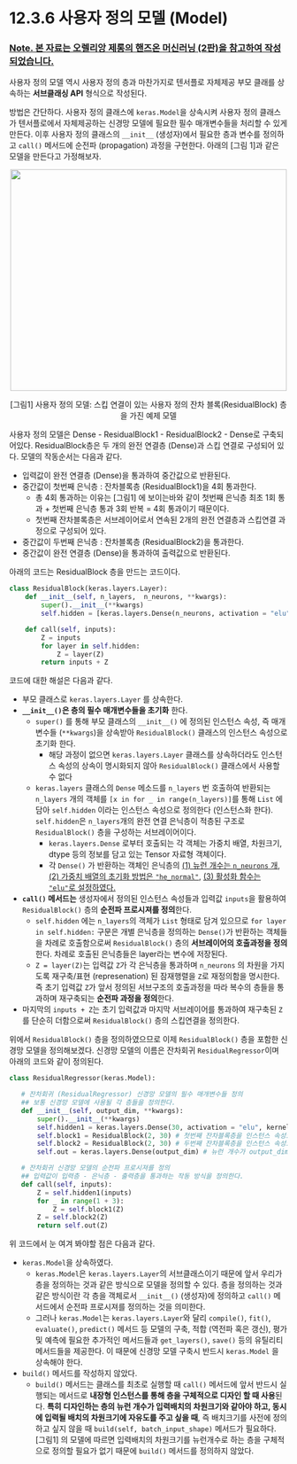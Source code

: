 # 12.3.6 사용자 정의 모델 __(Model)__

### <U>Note. 본 자료는 오렐리앙 제롱의 핸즈온 머신러닝 (2판)을 참고하여 작성되었습니다.</U>

사용자 정의 모델 역시 사용자 정의 층과 마찬가지로 텐서플로 자체제공 부모 클래를 상속하는 **서브클래싱 API** 형식으로 작성된다.

방법은 간단하다. 사용자 정의 클래스에 `keras.Model`을 상속시켜 사용자 정의 클래스가 텐서플로에서 자체제공하는 신경망 모델에 필요한 필수 매개변수들을 처리할 수 있게 만든다. 이후 사용자 정의 클래스의 `__init__` (생성자)에서 필요한 층과 변수를 정의하고 `call()` 메서드에 순전파 (propagation) 과정을 구현한다. 아래의 [그림 1]과 같은 모델을 만든다고 가정해보자.

<p align = "center"><img src = "https://user-images.githubusercontent.com/61273017/83327571-d2593d00-a2b7-11ea-80a2-fbd0bfcd519a.png" width = "500" height = "400"></p>
<p align = "center"> [그림1] 사용자 정의 모델: 스킵 연결이 있는 사용자 정의 잔차 블록(ResidualBlock) 층을 가진 예제 모델 </p>

사용자 정의 모델은 Dense - ResidualBlock1 - ResidualBlock2 - Dense로 구축되어있다. ResidualBlock층은 두 개의 완전 연결층 (Dense)과 스킵 연결로 구성되어 있다. 모델의 작동순서는 다음과 같다.
- 입력값이 완전 연결층 (Dense)을 통과하여 중간값으로 반환된다.
- 중간값이 첫번째 은닉층 : 잔차블록층 (ResidualBlock1)을 4회 통과한다.
  - 총 4회 통과하는 이유는 [그림1] 에 보이는바와 같이 첫번째 은닉층 최초 1회 통과 + 첫번째 은닉층 통과 3회 반복 = 4회 통과이기 때문이다.
  - 첫번째 잔차블록층은 서브레이어로서 연속된 2개의 완전 연결층과 스킵연결 과정으로 구성되어 있다. 
- 중간값이 두번째 은닉층 : 잔차블록층 (ResidualBlock2)을 통과한다.
- 중간값이 완전 연결층 (Dense)을 통과하여 출력값으로 반환된다.

아래의 코드는 ResidualBlock 층을 만드는 코드이다.

```python
class ResidualBlock(keras.layers.Layer):
    def __init__(self, n_layers,  n_neurons, **kwargs):
        super().__init__(**kwargs)
        self.hidden = [keras.layers.Dense(n_neurons, activation = "elu", kernel_initalizer = "he_normal") for _ in range(n_layers)]

    def call(self, inputs):
        Z = inputs
        for layer in self.hidden:
            Z = layer(Z)
        return inputs + Z
```
코드에 대한 해설은 다음과 같다.
- 부모 클래스로 `keras.layers.Layer` 를 상속한다.
- **`__init__()`은 층의 필수 매개변수들을 초기화** 한다. 
  - `super()` 를 통해 부모 클래스의 `__init__()` 에 정의된 인스턴스 속성, 즉 매개변수들 (`**kwargs`)을 상속받아 `ResidualBlock()` 클래스의 인스턴스 속성으로 초기화 한다. 
    - 해당 과정이 없으면 `keras.layers.Layer` 클래스를 상속하더라도 인스턴스 속성의 상속이 명시화되지 않아 `ResidualBlock()` 클래스에서 사용할 수 없다
  - `keras.layers` 클래스의 `Dense` 메소드를 `n_layers` 번 호출하여 반환되는 `n_layers` 개의 객체를 `[x in for _ in range(n_layers)]`를 통해 `List` 에 담아 `self.hidden` 이라는 인스턴스 속성으로 정의한다 (인스턴스화 한다). `self.hidden`은 `n_layers`개의 완전 연결 은닉층이 적층된 구조로 `ResidualBlock()` 층을 구성하는 서브레이어이다. 
    - `keras.layers.Dense` 로부터 호출되는 각 객체는 가중치 배열, 차원크기, dtype 등의 정보를 담고 있는 Tensor 자료형 객체이다.
    - 각 `Dense()` 가 반환하는 객체인 은닉층의 <U>(1) 뉴런 개수는 `n_neurons` 개</U>, <U>(2) 가중치 배열의 초기화 방법은  `"he_normal"`</U>, <U>(3) 활성화 함수는 `"elu"`로 설정하였다.</U> 
- **`call()` 메서드는** 생성자에서 정의된 인스턴스 속성들과 입력값 `inputs`을 활용하여 `ResidualBlock()` 층의 **순전파 프로시져를 정의**한다.
  - `self.hidden` 에는 `n_layers`의 객체가 `List` 형태로 담겨 있으므로 `for layer in self.hidden:` 구문은 개별 은닉층을 정의하는 `Dense()`가 반환하는 객체들을 차례로 호출함으로써 `ResidualBlock()` 층의 **서브레이어의 호출과정을 정의**한다. 차례로 호출된 은닉층들은 layer라는 변수에 저장된다.
  - `Z = layer(Z)`는 입력값 `Z`가 각 은닉층을 통과하며 `n_neurons` 의 차원을 가지도록 재구축/표현 (represenation) 된 잠재행렬을 `Z`로 재정의함을 명시한다. 즉 초기 입력값 `Z`가 앞서 정의된 서브구조의 호출과정을 따라 복수의 층들을 통과하며 재구축되는 **순전파 과정을 정의**한다.
- 마지막의 `inputs + Z`는 초기 입력값과 마지막 서브레이어를 통과하여 재구축된 `Z` 를 단순히 더함으로써 `ResidualBlock()` 층의 스킵연결을 정의한다.

위에서 `ResidualBlock()` 층을 정의하였으므로 이제 `ResidualBlock()` 층을 포함한 신경망 모델을 정의해보겠다. 신경망 모델의 이름은 잔차회귀 `ResidualRegressor`이며 아래의 코드와 같이 정의된다.

 ```python
 class ResidualRegressor(keras.Model):

    # 잔차회귀 (ResidualRegressor) 신경망 모델의 필수 매개변수들 정의
    ## 보통 신경망 모델에 사용될 각 층들을 정의한다.
    def __init__(self, output_dim, **kwargs):
        super().__init__(**kwargs)
        self.hidden1 = keras.layers.Dense(30, activation = "elu", kernel_initializer = "he_normal") # 뉴런 개수가 30개인 완전연결 입력층을 인스턴스 속성으로 정의
        self.block1 = ResidualBlock(2, 30) # 첫번째 잔차블록층을 인스턴스 속성으로 정의 : n_layers = 2, n_neurons = 30
        self.block2 = ResidualBlock(2, 30) # 두번째 잔차블록층을 인스턴스 속성으로 정의 :
        self.out = keras.layers.Dense(output_dim) # 뉴런 개수가 output_dim개인 완전연결 출력층을 인스턴스 속성으로 정의

    # 잔차회귀 신경망 모델의 순전파 프로시져를 정의
    ## 입력값이 입력층 - 은닉층 - 출력층을 통과하는 작동 방식을 정의한다.
    def call(self, inputs):
        Z = self.hidden1(inputs)
        for _ in range(1 + 3):
            Z = self.block1(Z)
        Z = self.block2(Z)
        return self.out(Z)
 ```

위 코드에서 눈 여겨 봐야할 점은 다음과 같다.
- `keras.Model`을 상속하였다. 
  - `keras.Model`은 `keras.layers.Layer`의 서브클래스이기 때문에 앞서 우리가 층을 정의하는 것과 같은 방식으로 모델을 정의할 수 있다. 층을 정의하는 것과 같은 방식이란 각 층을 객체로서 `__init__()` (생성자)에 정의하고 `call()` 메서드에서 순전파 프로시져를 정의하는 것을 의미한다.
  - 그러나 `keras.Model`는 `keras.layers.Layer`와 달리 `compile()`, `fit()`, `evaluate()`, `predict()` 메서드 등 모델의 구축, 적합 (역전파 혹은 갱신), 평가 및 예측에 필요한 추가적인 메서드들과 `get_layers()`, `save()` 등의 유틸리티 메서드들을 제공한다. 이 때문에 신경망 모델 구축시 반드시 `keras.Model` 을 상속해야 한다. 
- `build()` 메서드를 작성하지 않았다.
  - `build()` 메서드는 클래스를 최초로 실행할 때 `call()` 메서드에 앞서 반드시 실행되는 메서드로 **내장형 인스턴스를 통해 층을 구체적으로 디자인 할 때 사용**된다. **특히 디자인하는 층의 뉴런 개수가 입력배치의 차원크기와 같아야 하고, 동시에 입력될 배치의 차원크기에 자유도를 주고 싶을 때**, 즉 배치크기를 사전에 정의하고 싶지 않을 때 `build(self, batch_input_shape)` 메서드가 필요하다. [그림1] 의 모델에 따르면 입력배치의 차원크기를 뉴런개수로 하는 층을 구체적으로 정의할 필요가 없기 때문에 `build()` 메서드를 정의하지 않았다.